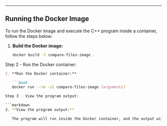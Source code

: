 ---

## Running the Docker Image

To run the Docker image and execute the C++ program inside a container, follow the steps below:

1. **Build the Docker image:**

   ```bash
   docker build -t compare-files-image .

Step 2 - Run the Docker container:

```markdown
2. **Run the Docker container:**

   ```bash
   docker run --rm -it compare-files-image [arguments]

Step 3 - View the program output:

```markdown
3. **View the program output:**

   The program will run inside the Docker container, and the output will be displayed in the terminal or command prompt where you executed the `docker run` command. It will show whether the files are identical or different based on the comparison.
